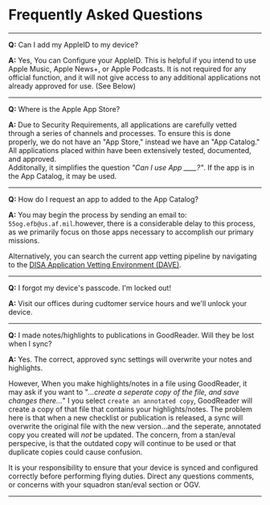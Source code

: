 # Frequently Asked Questions

---

**Q:** Can I add my AppleID to my device?

**A:** Yes, You can Configure your AppleID. This is helpful if you intend to use Apple Music, Apple News+, or Apple Podcasts. It is not required for any official function, and it will not give access to any additional applications not already approved for use. (See Below)

---

**Q:** Where is the Apple App Store?

**A:** Due to Security Requirements, all applications are carefully vetted through a series of channels and processes. To ensure this is done properly, we do not have an "App Store," instead we have an "App Catalog."  
All applications placed within have been extensively tested, documented, and approved.  
Additonally, it simplifies the question _"Can I use App \_\_\_\_?"_. If the app is in the App Catalog, it may be used.

---

**Q:** How do I request an app to added to the App Catalog?

**A:** You may begin the process by sending an email to: `55og.efb@us.af.mil`.however, there is a considerable delay to this process, as we primarily focus on those apps necessary to accomplish our primary missions. 

Alternatively, you can search the current app vetting pipeline by navigating to the [DISA Application Vetting Environment \(DAVE\)](https://dave.disa.mil).

---

**Q:** I forgot my device's passcode. I'm locked out!

**A:** Visit our offices during cudtomer service hours and we'll unlock your device.

---

**Q:** I made notes/highlights to publications in GoodReader. Will they be lost when I sync?

**A:** Yes. The correct, approved sync settings will overwrite your notes and highlights. 

However, When you make highlights/notes in a file using GoodReader, it may ask if you want to "_...create a seperate copy of the file, and save changes there..._" I you select `create an annotated copy`, GoodReader will create a copy of that file that contains your highlights/notes. The problem here is that when a new checklist or publication is released, a sync will overwrite the original file with the new version...and the seperate, annotated copy you created will _not_ be updated. The concern, from a stan/eval perspecive, is that the outdated copy will continue to be used or that duplicate copies could cause confusion.  

It is your responsibility to ensure that your device is synced and configured correctly before performing flying duties. Direct any questions comments, or concerns with your squadron stan/eval section or OGV.  

---

